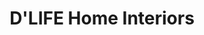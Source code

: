 ---
title: "D'LIFE Home Interiors"
url: /chittethukara/dlife-home-interiors/
shop: interior decoration
---